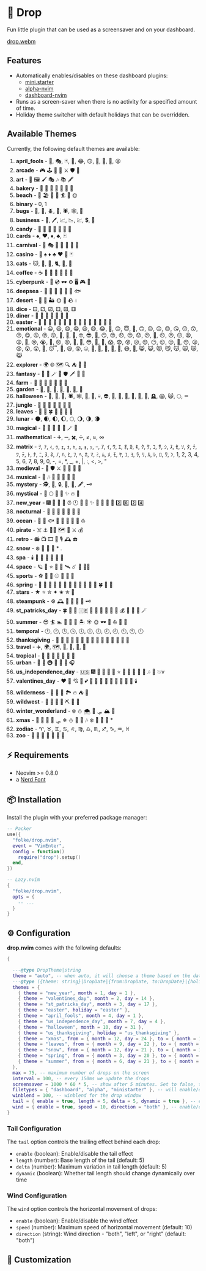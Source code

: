 # 🍁 Drop

Fun little plugin that can be used as a screensaver and on your dashboard.

[drop.webm](https://user-images.githubusercontent.com/292349/198708737-a1d2d24a-1faa-40f1-9c6d-ca13c60290b7.webm)

## Features

- Automatically enables/disables on these dashboard plugins:
  - [mini.starter](https://github.com/echasnovski/mini.nvim/blob/main/readmes/mini-starter.md)
  - [alpha-nvim](https://github.com/goolord/alpha-nvim)
  - [dashboard-nvim](https://github.com/glepnir/dashboard-nvim)
- Runs as a screen-saver when there is no activity for a specified amount of time.
- Holiday theme switcher with default holidays that can be overridden.

## Available Themes

Currently, the following default themes are available:

1. **april_fools** - 🤡, 🎭, 🃏, 🎉, 😂, 🙃, 🎈, 🎁, 🤣, 😜
2. **arcade** - 🎮 🕹️ 👾 💾 ⚔️ 🛡️ 🏰
3. **art** - 🎨 🖼️ 🖌️ 🎭 🎶 📚 🖋️
4. **bakery** - 🍞 🥖 🥐 🍩 🍰 🧁 🍪
5. **beach** - 🌴 🏖️ 🍹 🌅 🏄 🐚 🌞
6. **binary** - 0, 1
7. **bugs** - 🐞, 🐜, 🪲, 🦗, 🕷️, 🕸️, 🐛
8. **business** - 💼, 🖊️, 📈, 📉, 💹, 💲, 🏢
9. **candy** - 🍬 🍭 🍫 🍩 🍰 🧁 🍪
10. **cards** - ♠️, ♥️, ♦️, ♣️, 🃏
11. **carnival** - 🎪 🎭 🍿 🎠 🎡 🎈 🤹
12. **casino** - 🎰 ♠️ ♦️ ♣️ ♥️ 🎲 🃏
13. **cats** - 🐱, 🦁, 🐯, 🐈, 🐅, 🐆
14. **coffee** - ☕ 🥐 🍰 🍪 🍩 🥛 🍫
15. **cyberpunk** - 🌃 💿 🕶️ ⚙️ 🖥️ 🎮 🔌
16. **deepsea** - 🐠 🐙 🦈 🌊 🦑 🐡 🐟
17. **desert** - 🌵 🐪 🏜️ 🌞 🦂 🪨 💧
18. **dice** - ⚀, ⚁, ⚂, ⚃, ⚄, ⚅
19. **diner** - 🍔 🍟 🥤 🍳 🥞 🥓 🍦
20. **easter** - 🐣 🐥 🐤 🥚 🌸 🍫 🐇 🌷 🌼 🍃 🦋 🍬 🌈 🎀 💒
21. **emotional** - 😀, 😃, 😄, 😁, 😆, 😅, 😂, 🤣, 😊, 😇, 🙂, 🙃, 😉, 😌, 😍, 😘, 😗, 😙, 😚, 😋, 😛, 😝, 😜, 🤪, 🤨, 🧐, 🤓, 😎, 🤩, 😏, 😒, 😞, 😔, 😟, 😕, 🙁, ☹️, 😣, 😖, 😫, 😩, 🥺, 😢, 😭, 😤, 😠, 😡, 🤬, 🤯, 😳, 🥵, 🥶, 😱, 😨, 😰, 😥, 😓, 😶, 😐, 😑, 😬, 😯, 😦, 😧, 😮, 😲, 🥱, 😴, 🤤, 😪, 😵, 🤐, 🥴, 🤢, 🤮, 🤕, 🤒, 😷, 🥰, 😸, 😺, 😻, 😼, 😽, 🙀, 😿, 😹
22. **explorer** - 🌍 🌐 🗺️ 🔍 ⛺ 🌄 🧭
23. **fantasy** - 🐉 🏰 🪄 🧙 🛡️ 🗡️ 🌌 👑
24. **farm** - 🐄 🐖 🐓 🌾 🍎 🍏 🚜
25. **garden** - 🌱, 🌸, 🌻, 🌿, 🍂, 🍃, 🌾
26. **halloween** - 🎃, 👻, 🦇, 🕷️, 🕸️, 🦉, 🔮, 💀, 👽, 🌙, 🍬, 🍭, 🖤, 🔪, 🧛, 🪦, 😱, 🙀, 🌕, ⚰️
27. **jungle** - 🦜 🦍 🌴 🐅 🐍 🌺 🦎
28. **leaves** - 🍂 🍁 🍀 🌿   
29. **lunar** - 🌑, 🌒, 🌓, 🌔, 🌕, 🌖, 🌗, 🌘
30. **magical** - 🔮 🌟 🧹 🎩 🐇 🪄 💫
31. **mathematical** - ➕, ➖, ✖️, ➗, ≠, ≈, ∞
32. **matrix** - ｦ, ｧ, ｨ, ｩ, ｪ, ｫ, ｬ, ｭ, ｮ, ｯ, ｰ, ｱ, ｲ, ｳ, ｴ, ｵ, ｶ, ｷ, ｸ, ｹ, ｺ, ｻ, ｼ, ｽ, ｾ, ｿ, ﾀ, ﾁ, ﾂ, ﾃ, ﾄ, ﾅ, ﾆ, ﾇ, ﾈ, ﾉ, ﾊ, ﾋ, ﾌ, ﾍ, ﾎ, ﾏ, ﾐ, ﾑ, ﾒ, ﾓ, ﾔ, ﾕ, ﾖ, ﾗ, ﾘ, ﾙ, ﾚ, ﾛ, ﾜ, ﾝ, 1, 2, 3, 4, 5, 6, 7, 8, 9, 0, -, =, *, _, +, |, :, <, >, "
33. **medieval** - 🏰 🛡️ ⚔️ 🎠 👑 🏹 🍺
34. **musical** - 🎵 🎶 🎤 🎷 🎸 🎺 🎻
35. **mystery** - 🕵️, 🔎, 🔒, 🔑, 📜, 🖋️, 🗝️
36. **mystical** - 🔮 🌕 🌟 📜 ✨ 🔥 💫
37. **new_year** - 🎆 🎉 🍾 🥂 ⏰ 🕛 🎈 🌟 ✨ 🎊 🥳 💫 📅 2️⃣ 0️⃣ 2️⃣ 4️⃣
38. **nocturnal** - 🦉 🌙 🦇 🌌 🌠 🔭 🌚
39. **ocean** - 🌊 🐠 🐟 🐡 🐬 🐳 🦈 🐚 ⛵
40. **pirate** - ☠️ ⚓ 🏴‍☠️ 🗺️ 🦜 ⚔️ 💰
41. **retro** - 📻 📺 🎞️ 📼 🎙️ 🕰️ ☎️
42. **snow** - ❄️  ❅ ❇ \* .
43. **spa** - 🕯️ 🛁 🌸 💆 🍵 🧘 💅
44. **space** - 🪐 🌌 ⭐ 🌙 🚀 🛰️ ☄️ 🌠 👩‍🚀
45. **sports** - ⚽ 🏀 🏈 ⚾ 🎾 🏓 🏒
46. **spring** - 🐑 🐇 🦔 🐣 🦢 🐝 🌻 🌼 🌷 🌱 🌳 🌾 🍀 🍃 🌈
47. **stars** - ★ ⭐ ✮ ✦ ✬ ✯ 🌟
48. **steampunk** - ⚙️ 🕰️ 🎩 🚂 🧭 🔭 🗝️
49. **st_patricks_day** - 🍀 🌈 💚 🇮🇪 🎩 🥔 🍺 🍻 🥃 🍖 💰 🌟 🍵 🐍 🪄
50. **summer** - 😎 🏄 🏊 🌻 🌴 🍹 🏝️ ☀️ 🌞 🕶️ 👕 ⛵ 🥥 🌊
51. **temporal** - 🕐, 🕑, 🕒, 🕓, 🕔, 🕕, 🕖, 🕗, 🕘, 🕙, 🕚, 🕛
52. **thanksgiving** - 🦃 🍂 🍁 🌽 🥧 🍠 🍎 🍖 🍗 🥖 🥔 🍇 🍷 🌰 🥕
53. **travel** - ✈️, 🌍, 🗺️, 🏨, 🧳, 🗽, 🚂
54. **tropical** - 🌴 🍍 🍉 🥥 🌺 🐢 🌊
55. **urban** - 🏢 🚕 🚇 🍕 🚦 🛴 🎧
56. **us_independence_day** - 🇺🇸 🎆 🗽 🦅 🌭 🍔 ⭐ 🎉 🥳 🍻 🥁 🎵 🎶 🚀 💥v
57. **valentines_day** - ❤️ 💖 💘 💝 💕 💓 💞 💟 💌 🌹 🍫 💐 💍 🍷 🕯️
58. **wilderness** - 🌲 🐺 🦌 🏞️ 🔥 ⛺ 🌌
59. **wildwest** - 🤠 🐎 🌵 🔫 ⛏️ 🌄 🚂
60. **winter_wonderland** - ❄️ ⛄ 🌨️ 🎿 🛷 🏔️ 🧣
61. **xmas** - 🎄 🎁 🤶 🎅 🛷 ❄ ⛄ 🌟 🦌 🎶 ❄️  ❅ ❇ \*
62. **zodiac** - ♈, ♉, ♊, ♋, ♌, ♍, ♎, ♏, ♐, ♑, ♒, ♓
63. **zoo** - 🦁 🐘 🦓 🦒 🦅 🦉 🐆

## ⚡️ Requirements

- Neovim >= 0.8.0
- a [Nerd Font](https://www.nerdfonts.com/)

## 📦 Installation

Install the plugin with your preferred package manager:

```lua
-- Packer
use({
  "folke/drop.nvim",
  event = "VimEnter",
  config = function()
    require("drop").setup()
  end,
})

-- Lazy.nvim
{
  "folke/drop.nvim",
  opts = {
    -- ...
  }
}
```

## ⚙️ Configuration

**drop.nvim** comes with the following defaults:

```lua
{

  ---@type DropTheme|string
  theme = "auto", -- when auto, it will choose a theme based on the date
  ---@type ({theme: string}|DropDate|{from:DropDate, to:DropDate}|{holiday:"us_thanksgiving"|"easter"})[]
  themes = {
    { theme = "new_year", month = 1, day = 1 },
    { theme = "valentines_day", month = 2, day = 14 },
    { theme = "st_patricks_day", month = 3, day = 17 },
    { theme = "easter", holiday = "easter" },
    { theme = "april_fools", month = 4, day = 1 },
    { theme = "us_independence_day", month = 7, day = 4 },
    { theme = "halloween", month = 10, day = 31 },
    { theme = "us_thanksgiving", holiday = "us_thanksgiving" },
    { theme = "xmas", from = { month = 12, day = 24 }, to = { month = 12, day = 25 } },
    { theme = "leaves", from = { month = 9, day = 22 }, to = { month = 12, day = 20 } },
    { theme = "snow", from = { month = 12, day = 21 }, to = { month = 3, day = 19 } },
    { theme = "spring", from = { month = 3, day = 20 }, to = { month = 6, day = 20 } },
    { theme = "summer", from = { month = 6, day = 21 }, to = { month = 9, day = 21 } },
  },
  max = 75, -- maximum number of drops on the screen
  interval = 100, -- every 150ms we update the drops
  screensaver = 1000 * 60 * 5, -- show after 5 minutes. Set to false, to disable
  filetypes = { "dashboard", "alpha", "ministarter" }, -- will enable/disable automatically for the following filetypes
  winblend = 100, -- winblend for the drop window
  tail = { enable = true, length = 5, delta = 5, dynamic = true }, -- enable/disable tail
  wind = { enable = true, speed = 10, direction = "both" }, -- enable/disable wind effect
}
```

### Tail Configuration

The `tail` option controls the trailing effect behind each drop:

- `enable` (boolean): Enable/disable the tail effect
- `length` (number): Base length of the tail (default: 5)
- `delta` (number): Maximum variation in tail length (default: 5)
- `dynamic` (boolean): Whether tail length should change dynamically over time

### Wind Configuration

The `wind` option controls the horizontal movement of drops:

- `enable` (boolean): Enable/disable the wind effect
- `speed` (number): Maximum speed of horizontal movement (default: 10)
- `direction` (string): Wind direction - "both", "left", or "right" (default: "both")

## 🎨 Customization
